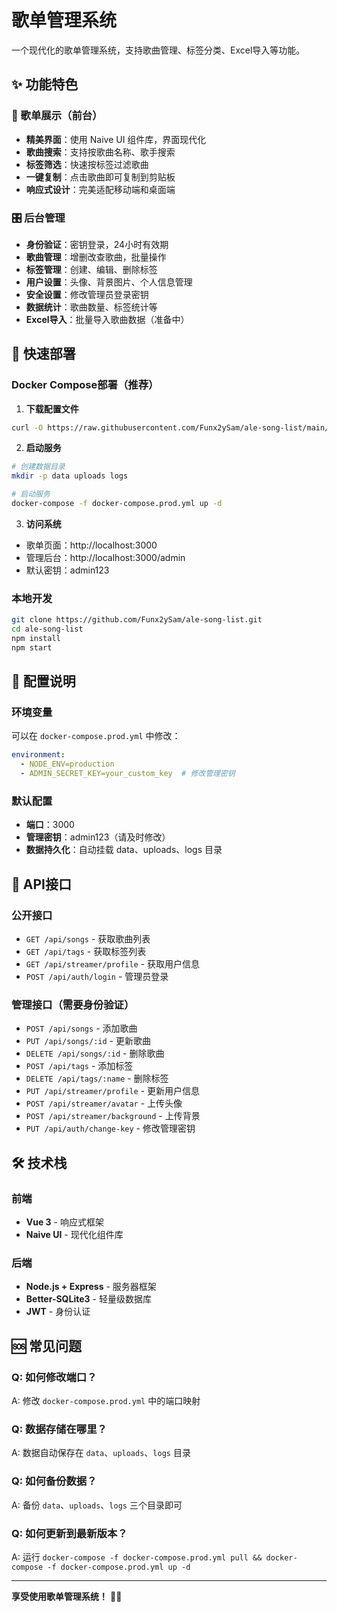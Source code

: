 # 歌单管理系统

一个现代化的歌单管理系统，支持歌曲管理、标签分类、Excel导入等功能。

## ✨ 功能特色

### 🎵 歌单展示（前台）
- **精美界面**：使用 Naive UI 组件库，界面现代化
- **歌曲搜索**：支持按歌曲名称、歌手搜索
- **标签筛选**：快速按标签过滤歌曲
- **一键复制**：点击歌曲即可复制到剪贴板
- **响应式设计**：完美适配移动端和桌面端

### 🎛️ 后台管理
- **身份验证**：密钥登录，24小时有效期
- **歌曲管理**：增删改查歌曲，批量操作
- **标签管理**：创建、编辑、删除标签
- **用户设置**：头像、背景图片、个人信息管理
- **安全设置**：修改管理员登录密钥
- **数据统计**：歌曲数量、标签统计等
- **Excel导入**：批量导入歌曲数据（准备中）

## 🚀 快速部署

### Docker Compose部署（推荐）

1. **下载配置文件**
```bash
curl -O https://raw.githubusercontent.com/Funx2ySam/ale-song-list/main/docker-compose.prod.yml
```

2. **启动服务**
```bash
# 创建数据目录
mkdir -p data uploads logs

# 启动服务
docker-compose -f docker-compose.prod.yml up -d
```

3. **访问系统**
- 歌单页面：http://localhost:3000
- 管理后台：http://localhost:3000/admin
- 默认密钥：admin123

### 本地开发

```bash
git clone https://github.com/Funx2ySam/ale-song-list.git
cd ale-song-list
npm install
npm start
```

## 🔧 配置说明

### 环境变量
可以在 `docker-compose.prod.yml` 中修改：

```yaml
environment:
  - NODE_ENV=production
  - ADMIN_SECRET_KEY=your_custom_key  # 修改管理密钥
```

### 默认配置
- **端口**：3000
- **管理密钥**：admin123（请及时修改）
- **数据持久化**：自动挂载 data、uploads、logs 目录

## 📡 API接口

### 公开接口
- `GET /api/songs` - 获取歌曲列表
- `GET /api/tags` - 获取标签列表  
- `GET /api/streamer/profile` - 获取用户信息
- `POST /api/auth/login` - 管理员登录

### 管理接口（需要身份验证）
- `POST /api/songs` - 添加歌曲
- `PUT /api/songs/:id` - 更新歌曲
- `DELETE /api/songs/:id` - 删除歌曲
- `POST /api/tags` - 添加标签
- `DELETE /api/tags/:name` - 删除标签
- `PUT /api/streamer/profile` - 更新用户信息
- `POST /api/streamer/avatar` - 上传头像
- `POST /api/streamer/background` - 上传背景
- `PUT /api/auth/change-key` - 修改管理密钥

## 🛠️ 技术栈

### 前端
- **Vue 3** - 响应式框架
- **Naive UI** - 现代化组件库

### 后端
- **Node.js + Express** - 服务器框架
- **Better-SQLite3** - 轻量级数据库
- **JWT** - 身份认证

## 🆘 常见问题

### Q: 如何修改端口？
A: 修改 `docker-compose.prod.yml` 中的端口映射

### Q: 数据存储在哪里？
A: 数据自动保存在 `data`、`uploads`、`logs` 目录

### Q: 如何备份数据？
A: 备份 `data`、`uploads`、`logs` 三个目录即可

### Q: 如何更新到最新版本？
A: 运行 `docker-compose -f docker-compose.prod.yml pull && docker-compose -f docker-compose.prod.yml up -d`

---

**享受使用歌单管理系统！** 🎵✨
